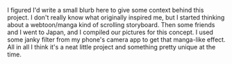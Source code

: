 I figured I'd write a small blurb here to give some context behind this project. I don't really know what originally inspired me, but I started thinking about a webtoon/manga kind of scrolling storyboard. Then some friends and I went to Japan, and I compiled our pictures for this concept. I used some janky filter from my phone's camera app to get that manga-like effect. All in all I think it's a neat little project and something pretty unique at the time.
